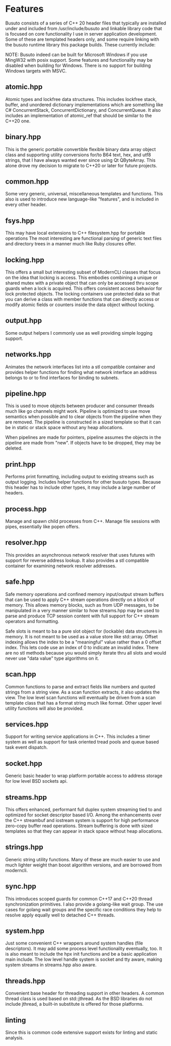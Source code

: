 # Features

Busuto consists of a series of C++ 20 header files that typically are installed
under and included from /usr/include/busuto and linkable library code that is
focused on core functionality I use in server application development. Some of
these are templated headers only, and some require linking with the busuto
runtime library this package builds. These currently include:

NOTE: Busuto indeed can be built for Microsoft Windows if you use MingW32 with
posix support. Some features and functionality may be disabled when building
for Windows. There is no support for building Windows targets with MSVC.

## atomic.hpp

Atomic types and lockfree data structures. This includes lockfree stack,
buffer, and unordered dictionary implementations which are something like C#
ConcurrentStack, ConcurrentDictionary, and ConcurrentQueue. It also includes
an implementation of atomic\_ref that should be similar to the C++20 one.

## binary.hpp

This is the generic portable convertible flexible binary data array object
class and supporting utility conversions for/to B64 text, hex, and utf8
strings, that I have always wanted ever since using Qt QByteArray. This alone
drove my decision to migrate to C++20 or later for future projects.

## common.hpp

Some very generic, universal, miscellaneous templates and functions. This also
is used to introduce new language-like "features", and is included in every
other header.

## fsys.hpp

This may have local extensions to C++ filesystem.hpp for portable operations
The most interesting are functional parsing of generic text files and directory
trees in a manner much like Ruby closures offer.

## locking.hpp

This offers a small but interesting subset of ModernCLI classes that focus on
the idea that locking is access. This embodies combining a unique or shared
mutex with a private object that can only be accessed thru scope guards when a
lock is acquired. This offers consistent access behavior for lock protected
objects. The locking containers use protected data so that you can derive a
class with member functions that can directly access or modify atomic fields or
counters inside the data object without locking.

## output.hpp

Some output helpers I commonly use as well providing simple logging support.

## networks.hpp

Animates the network interfaces list into a stl compatible container and
provides helper functions for finding what network interface an address
belongs to or to find interfaces for binding to subnets.

## pipeline.hpp

This is used to move objects between producer and consumer threads much like go
channels might work. Pipeline is optimized to use move semantics when possible
and to clear objects from the pipeline when they are removed. The pipeline is
constructed in a sized template so that it can be in static or stack space
without any heap allocations.

When pipelines are made for pointers, pipeline assumes the objects in the
pipeline are made from "new". If objects have to be dropped, they may be
deleted.

## print.hpp

Performs print formatting, including output to existing streams such as output
logging. Includes helper functions for other busuto types. Because this header
has to include other types, it may include a large number of headers.

## process.hpp

Manage and spawn child processes from C++. Manage file sessions with pipes,
essentially like popen offers.

## resolver.hpp

This provides an asynchronous network resolver that uses futures with support
for reverse address lookup. It also provides a stl compatible container for
examining network resolver addresses.

## safe.hpp

Safe memory operations and confined memory input/output stream buffers that can
be used to apply C++ stream operations directly on a block of memory. This
allows memory blocks, such as from UDP messages, to be manipulated in a very
manner similar to how streams.hpp may be used to parse and produce TCP
session content with full support for C++ stream operators and formatting.

Safe slots is meant to ba a pure slot object for (lockable) data structures in
memory. It is not meant to be used as a value store like std::array. Offset
indexing allows the index to be a "meaningful" value rather than a 0 offset
index. This lets code use an index of 0 to indicate an invalid index. There
are no stl methods because you would simply iterate thru all slots and would
never use "data value" type algorithms on it.

## scan.hpp

Common functions to parse and extract fields like numbers and quoted strings
from a string view. As a scan function extracts, it also updates the view. The
low level scan functions will eventually be driven from a scan template class
that has a format string much like format. Other upper level utility functions
will also be provided.

## services.hpp

Support for writing service applications in C++. This includes a timer system
as well as support for task oriented tread pools and queue based task event
dispatch.

## socket.hpp

Generic basic header to wrap platform portable access to address storage for
low level BSD sockets api.

## streams.hpp

This offers enhanced, performant full duplex system streaming tied to and
optimized for socket descriptor based I/O. Among the enhancements over the C++
streambuf and iostream system is support for high performance zero-copy buffer
read operations. Stream buffering is done with sized templates so that they
can appear in stack space without heap allocations.

## strings.hpp

Generic string utility functions. Many of these are much easier to use and much lighter weight than boost algorithm versions, and are borrowed from moderncli.

## sync.hpp

This introduces scoped guards for common C++17 and C++20 thread synchronization
primitives. I also provide a golang-like wait group. The use cases for golang
wait groups and the specific race conditions they help to resolve apply equally
well to detached C++ threads.

## system.hpp

Just some convenient C++ wrappers around system handles (file descriptors). It
may add some process level functionality eventually, too. It is also meant to
include the hpx init functions and be a basic application main include. The
low level handle system is socket and tty aware, making system streams in
streams.hpp also aware.

## threads.hpp

Convenient base header for threading support in other headers. A common thread
class is used based on std::jthread. As the BSD libraries do not include
jthread, a built-in substitute is offered for those platforms.

## linting

Since this is common code extensive support exists for linting and static
analysis.
